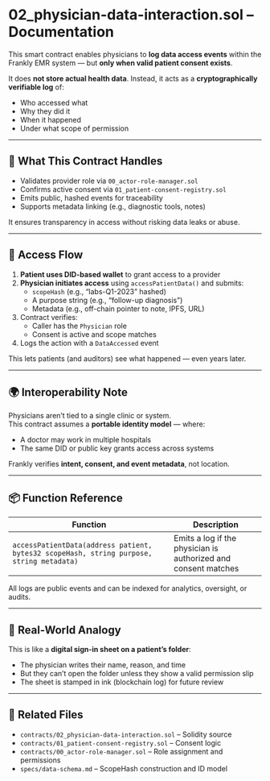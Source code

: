 # 02_physician-data-interaction.sol – Documentation

This smart contract enables physicians to **log data access events** within the Frankly EMR system — but **only when valid patient consent exists**.

It does **not store actual health data**. Instead, it acts as a **cryptographically verifiable log** of:
- Who accessed what
- Why they did it
- When it happened
- Under what scope of permission

---

## 🧠 What This Contract Handles

- Validates provider role via `00_actor-role-manager.sol`
- Confirms active consent via `01_patient-consent-registry.sol`
- Emits public, hashed events for traceability
- Supports metadata linking (e.g., diagnostic tools, notes)

It ensures transparency in access without risking data leaks or abuse.

---

## 🔐 Access Flow

1. **Patient uses DID-based wallet** to grant access to a provider
2. **Physician initiates access** using `accessPatientData()` and submits:
   - `scopeHash` (e.g., “labs-Q1-2023” hashed)
   - A purpose string (e.g., “follow-up diagnosis”)
   - Metadata (e.g., off-chain pointer to note, IPFS, URL)
3. Contract verifies:
   - Caller has the `Physician` role
   - Consent is active and scope matches
4. Logs the action with a `DataAccessed` event

This lets patients (and auditors) see what happened — even years later.

---

## 🌍 Interoperability Note

Physicians aren’t tied to a single clinic or system.  
This contract assumes a **portable identity model** — where:
- A doctor may work in multiple hospitals
- The same DID or public key grants access across systems

Frankly verifies **intent, consent, and event metadata**, not location.

---

## 📦 Function Reference

| Function | Description |
|----------|-------------|
| `accessPatientData(address patient, bytes32 scopeHash, string purpose, string metadata)` | Emits a log if the physician is authorized and consent matches |

All logs are public events and can be indexed for analytics, oversight, or audits.

---

## 🧱 Real-World Analogy

This is like a **digital sign-in sheet on a patient’s folder**:
- The physician writes their name, reason, and time
- But they can’t open the folder unless they show a valid permission slip
- The sheet is stamped in ink (blockchain log) for future review

---

## 📂 Related Files

- `contracts/02_physician-data-interaction.sol` – Solidity source
- `contracts/01_patient-consent-registry.sol` – Consent logic
- `contracts/00_actor-role-manager.sol` – Role assignment and permissions
- `specs/data-schema.md` – ScopeHash construction and ID model
